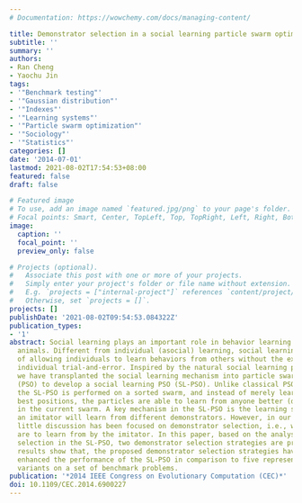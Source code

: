 ```yaml
---
# Documentation: https://wowchemy.com/docs/managing-content/

title: Demonstrator selection in a social learning particle swarm optimizer
subtitle: ''
summary: ''
authors:
- Ran Cheng
- Yaochu Jin
tags:
- '"Benchmark testing"'
- '"Gaussian distribution"'
- '"Indexes"'
- '"Learning systems"'
- '"Particle swarm optimization"'
- '"Sociology"'
- '"Statistics"'
categories: []
date: '2014-07-01'
lastmod: 2021-08-02T17:54:53+08:00
featured: false
draft: false

# Featured image
# To use, add an image named `featured.jpg/png` to your page's folder.
# Focal points: Smart, Center, TopLeft, Top, TopRight, Left, Right, BottomLeft, Bottom, BottomRight.
image:
  caption: ''
  focal_point: ''
  preview_only: false

# Projects (optional).
#   Associate this post with one or more of your projects.
#   Simply enter your project's folder or file name without extension.
#   E.g. `projects = ["internal-project"]` references `content/project/deep-learning/index.md`.
#   Otherwise, set `projects = []`.
projects: []
publishDate: '2021-08-02T09:54:53.084322Z'
publication_types:
- '1'
abstract: Social learning plays an important role in behavior learning among social
  animals. Different from individual (asocial) learning, social learning has the advantage
  of allowing individuals to learn behaviors from others without the extra costs of
  individual trial-and-error. Inspired by the natural social learning phenomenon,
  we have transplanted the social learning mechanism into particle swarm optimization
  (PSO) to develop a social learning PSO (SL-PSO). Unlike classical PSO variants,
  the SL-PSO is performed on a sorted swarm, and instead of merely learning from historical
  best positions, the particles are able to learn from anyone better (demonstrators)
  in the current swarm. A key mechanism in the SL-PSO is the learning strategy, where
  an imitator will learn from different demonstrators. However, in our previous work,
  little discussion has been focused on demonstrator selection, i.e., which demonstrators
  are to learn from by the imitator. In this paper, based on the analysis of the demonstrator
  selection in the SL-PSO, two demonstrator selection strategies are proposed. Experimental
  results show that, the proposed demonstrator selection strategies have significantly
  enhanced the performance of the SL-PSO in comparison to five representative PSO
  variants on a set of benchmark problems.
publication: '*2014 IEEE Congress on Evolutionary Computation (CEC)*'
doi: 10.1109/CEC.2014.6900227
---
```

